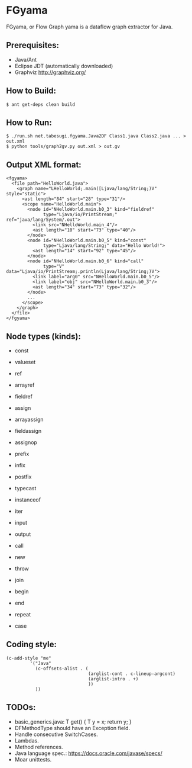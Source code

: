 # FGyama

FGyama, or Flow Graph yama is a dataflow graph extractor for Java.

Prerequisites:
--------------

  * Java/Ant
  * Eclipse JDT (automatically downloaded)
  * Graphviz http://graphviz.org/

How to Build:
-------------

    $ ant get-deps clean build

How to Run:
-----------

    $ ./run.sh net.tabesugi.fgyama.Java2DF Class1.java Class2.java ... > out.xml
    $ python tools/graph2gv.py out.xml > out.gv

Output XML format:
------------------

    <fgyama>
      <file path="HelloWorld.java">
        <graph name="LHelloWorld;.main([Ljava/lang/String;)V" style="static">
          <ast length="84" start="28" type="31"/>
          <scope name="HelloWorld.main">
            <node id="NHelloWorld.main.b0_3" kind="fieldref"
                  type="Ljava/io/PrintStream;" ref="java/lang/System/.out">
              <link src="NHelloWorld.main_4"/>
              <ast length="10" start="73" type="40"/>
            </node>
            <node id="NHelloWorld.main.b0_5" kind="const"
                  type="Ljava/lang/String;" data="Hello World!">
              <ast length="14" start="92" type="45"/>
            </node>
            <node id="NHelloWorld.main.b0_6" kind="call"
                  type="V" data="Ljava/io/PrintStream;.println(Ljava/lang/String;)V">
              <link label="arg0" src="NHelloWorld.main.b0_5"/>
              <link label="obj" src="NHelloWorld.main.b0_3"/>
              <ast length="34" start="73" type="32"/>
            </node>
            ...
          </scope>
        </graph>
      </file>
    </fgyama>

Node types (kinds):
-------------------

  * const
  * valueset
  * ref
  * arrayref
  * fieldref
  * assign
  * arrayassign
  * fieldassign
  * assignop
  * prefix
  * infix
  * postfix
  * typecast
  * instanceof
  * iter

  * input
  * output
  * call
  * new
  * throw

  * join
  * begin
  * end
  * repeat
  * case

Coding style:
-------------
    (c-add-style "me"
             '("Java"
               (c-offsets-alist . (
                                   (arglist-cont . c-lineup-argcont)
                                   (arglist-intro . +)
                                   ))
               ))

TODOs:
------
  * basic_generics.java:
    T get() {
      T y = x;
      return y;
    }
  * DFMethodType should have an Exception field.
  * Handle consecutive SwitchCases.
  * Lambdas.
  * Method references.
  * Java language spec.: https://docs.oracle.com/javase/specs/
  * Moar unittests.
